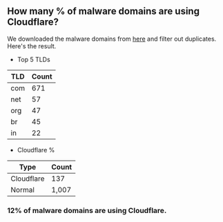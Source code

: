 ## How many % of malware domains are using Cloudflare?


We downloaded the malware domains from [here](https://urlhaus.abuse.ch) and filter out duplicates.
Here's the result.


[//]: # (start replacement)


- Top 5 TLDs

| TLD | Count |
| --- | --- |
| com | 671 |
| net | 57 |
| org | 47 |
| br | 45 |
| in | 22 |


- Cloudflare %

| Type | Count |
| --- | --- |
| Cloudflare | 137 |
| Normal | 1,007 |


### 12% of malware domains are using Cloudflare.